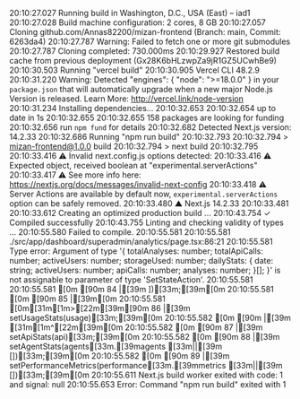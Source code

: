20:10:27.027 Running build in Washington, D.C., USA (East) – iad1
20:10:27.028 Build machine configuration: 2 cores, 8 GB
20:10:27.057 Cloning github.com/Annas82200/mizan-frontend (Branch: main, Commit: 6263da4)
20:10:27.787 Warning: Failed to fetch one or more git submodules
20:10:27.787 Cloning completed: 730.000ms
20:10:29.927 Restored build cache from previous deployment (Gx28K6bHLzwpZa9jR1GZ5UCwhBe9)
20:10:30.503 Running "vercel build"
20:10:30.905 Vercel CLI 48.2.9
20:10:31.220 Warning: Detected "engines": { "node": ">=18.0.0" } in your `package.json` that will automatically upgrade when a new major Node.js Version is released. Learn More: http://vercel.link/node-version
20:10:31.234 Installing dependencies...
20:10:32.653 
20:10:32.654 up to date in 1s
20:10:32.655 
20:10:32.655 158 packages are looking for funding
20:10:32.656   run `npm fund` for details
20:10:32.682 Detected Next.js version: 14.2.33
20:10:32.686 Running "npm run build"
20:10:32.793 
20:10:32.794 > mizan-frontend@1.0.0 build
20:10:32.794 > next build
20:10:32.795 
20:10:33.416  ⚠ Invalid next.config.js options detected: 
20:10:33.416  ⚠     Expected object, received boolean at "experimental.serverActions"
20:10:33.417  ⚠ See more info here: https://nextjs.org/docs/messages/invalid-next-config
20:10:33.418  ⚠ Server Actions are available by default now, `experimental.serverActions` option can be safely removed.
20:10:33.480   ▲ Next.js 14.2.33
20:10:33.481 
20:10:33.612    Creating an optimized production build ...
20:10:43.754  ✓ Compiled successfully
20:10:43.755    Linting and checking validity of types ...
20:10:55.580 Failed to compile.
20:10:55.581 
20:10:55.581 ./src/app/dashboard/superadmin/analytics/page.tsx:86:21
20:10:55.581 Type error: Argument of type '{ totalAnalyses: number; totalApiCalls: number; activeUsers: number; storageUsed: number; dailyStats: { date: string; activeUsers: number; apiCalls: number; analyses: number; }[]; }' is not assignable to parameter of type 'SetStateAction<UsageStats>'.
20:10:55.581 
20:10:55.581 [0m [90m 84 |[39m       ])[33m;[39m[0m
20:10:55.581 [0m [90m 85 |[39m[0m
20:10:55.581 [0m[31m[1m>[22m[39m[90m 86 |[39m       setUsageStats(usage)[33m;[39m[0m
20:10:55.582 [0m [90m    |[39m                     [31m[1m^[22m[39m[0m
20:10:55.582 [0m [90m 87 |[39m       setApiStats(api)[33m;[39m[0m
20:10:55.582 [0m [90m 88 |[39m       setAgentStats(agents[33m.[39magents [33m||[39m [])[33m;[39m[0m
20:10:55.582 [0m [90m 89 |[39m       setPerformanceMetrics(performance[33m.[39mmetrics [33m||[39m [])[33m;[39m[0m
20:10:55.611 Next.js build worker exited with code: 1 and signal: null
20:10:55.653 Error: Command "npm run build" exited with 1